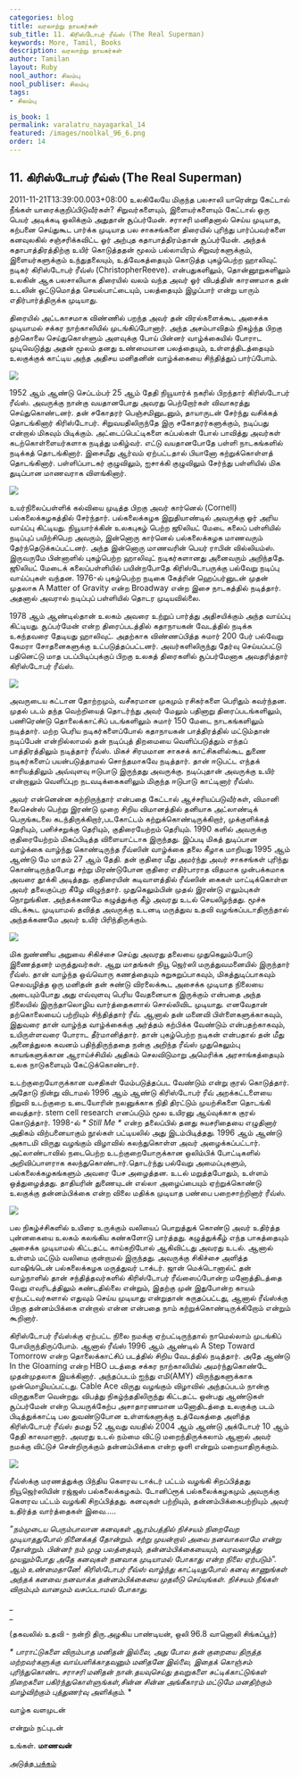 ```yaml
---
categories: blog
title: வரலாற்று நாயகர்கள்
sub_title: 11. கிரிஸ்டோபர் ரீவ்ஸ் (The Real Superman)
keywords: More, Tamil, Books
description: வரலாற்று நாயகர்கள்
author: Tamilan
layout: Ruby
nool_author: சிலம்பு
nool_publiser: சிலம்பு
tags:
- சிலம்பு

is_book: 1
permalink: varalatru_nayagarkal_14
featured: /images/noolkal_96_6.png
order: 14
---
```



## 11. கிரிஸ்டோபர் ரீவ்ஸ் (The Real Superman)

2011-11-21T13:39:00.003+08:00 உலகிலேயே மிகுந்த பலசாலி யாரென்று கேட்டால் நீங்கள் யாரைக்குறிப்பிடுவீர்கள்? சிறுவர்களையும், இளையர்களையும் கேட்டால் ஒரு பெயர் அடிக்கடி ஒலிக்கும் அதுதான் சூப்பர்மேன். சராசரி மனிதனால் செய்ய முடியாத, கற்பனை செய்துகூட பார்க்க முடியாத பல சாகசங்களை திரையில் புரிந்து பார்ப்பவர்களை கனவுலகில் சஞ்சரிக்கவிட்ட ஓர் அற்புத கதாபாத்திரம்தான் சூப்பர்மேன். அந்தக் கதாபாத்திரத்திற்கு உயிர் கொடுத்ததன் மூலம் பல்லாயிரம் சிறுவர்களுக்கும், இளையர்களுக்கும் உந்துதலையும், உத்வேகத்தையும் கொடுத்த புகழ்பெற்ற ஹாலிவுட் நடிகர் கிரிஸ்டோபர் ரீவ்ஸ் (ChristopherReeve). என்பதுகளிலும், தொன்னூறுகளிலும் உலகின் ஆக பலசாலியாக திரையில் வலம் வந்த அவர் ஓர் விபத்தின் காரணமாக தன் உடலின் ஒட்டுமொத்த செயல்பாட்டையும், பலத்தையும் இழப்பார் என்று யாரும் எதிர்பார்த்திருக்க முடியாது.

திரையில் அட்டகாசமாக விண்ணில் பறந்த அவர் தன் விரல்களைக்கூட அசைக்க முடியாமல் சக்கர நாற்காலியில் முடங்கிப்போனார். அந்த அசம்பாவிதம் நிகழ்ந்த பிறகு தற்கொலை செய்துகொள்ளும் அளவுக்கு போய் பின்னர் வாழ்க்கையில் போராட முடிவெடுத்து அதன் மூலம் தனது உண்மையான பலத்தையும், உள்ளத்திடத்தையும் உலகுக்குக் காட்டிய அந்த அதிசய மனிதனின் வாழ்க்கையை சிந்தித்துப் பார்ப்போம்.

![](http://1.bp.blogspot.com/-aidPDtRx9PI/TsngFXKWRYI/AAAAAAAABAM/0QvYvcU4mfY/s320/Christopher+Reeve+-+Nothing+Is+Impossible.jpg)

1952 ஆம் ஆண்டு செப்டம்பர் 25 ஆம் தேதி நியூயார்க் நகரில் பிறந்தார் கிரிஸ்டோபர் ரீவ்ஸ். அவருக்கு நான்கு வயதானபோது அவரது பெற்றோர்கள் விவாகரத்து செய்துகொண்டனர். தன் சகோதரர் பெஞ்சமினுடனும், தாயாருடன் சேர்ந்து வசிக்கத் தொடங்கினார் கிரிஸ்டோபர். சிறுவயதிலிருந்தே இரு சகோதரர்களுக்கும், நடிப்பது என்றால் மிகவும் பிடிக்கும். அட்டைப்பெட்டிகளை கப்பல்கள் போல் பாவித்து அவர்கள் கடற்கொள்ளையர்களாக நடித்து மகிழ்வர். எட்டு வயதானபோதே பள்ளி நாடகங்களில் நடிக்கத் தொடங்கினார். இசைமீது ஆர்வம் ஏற்பட்டதால் பியானோ கற்றுக்கொள்ளத் தொடங்கினார். பள்ளிப்பாடகர் குழுவிலும், ஐசாக்கி குழுவிலும் சேர்ந்து பள்ளியில் மிக துடிப்பான மாணவராக விளங்கினார்.

![](http://2.bp.blogspot.com/-19nM8jXkCyg/TsnhC0mYBOI/AAAAAAAABAk/-h6LB88HASc/s1600/MV5BMjE1MDYwNjQxMF5BMl5BanBnXkFtZTcwNDE4NzU3MQ%2540%2540._V1._SX214_CR0%252C0%252C214%252C314_.jpg)

உயர்நிலைப்பள்ளிக் கல்வியை முடித்த பிறகு அவர் கார்னெல் (Cornell) பல்கலைக்கழகத்தில் சேர்ந்தார். பல்கலைக்கழக இறுதியாண்டில் அவருக்கு ஓர் அரிய வாய்ப்பு கிட்டியது. நியூயார்க்கின் உலகபுகழ் பெற்ற ஜூலியட் மேடை கலைப் பள்ளியில் நடிப்புப் பயிற்சிபெற அவரும், இன்னொரு கார்னெல் பல்கலைக்கழக மாணவரும் தேர்ந்தெடுக்கப்பட்டனர். அந்த இன்னொரு மாணவரின் பெயர் ராபின் வில்லியம்ஸ். இருவருமே பின்னாளில் புகழ்பெற்ற ஹாலிவுட் நடிகர்களானது அனைவரும் அறிந்ததே. ஜூலியட் மேடைக் கலைப்பள்ளியில் பயின்றபோதே கிரிஸ்டோபருக்கு பல்வேறு நடிப்பு வாய்ப்புகள் வந்தன. 1976-ல் புகழ்பெற்ற நடிகை கேத்ரின் ஹெப்பர்னுடன் முதன் முதலாக A Matter of Gravity என்ற Broadway என்ற இசை நாடகத்தில் நடித்தார். அதனால் அவரால் நடிப்புப் பள்ளியில் தொடர முடியவில்லை.

1978 ஆம் ஆண்டில்தான் உலகம் அவரை உற்றுப் பார்த்து அதிசயிக்கும் அந்த வாய்ப்பு கிட்டியது. சூப்பர்மேன் என்ற திரைப்படத்தில் கதாநாயகன் வேடத்தில் நடிக்க உகந்தவரை தேடியது ஹாலிவுட். அதற்காக விண்ணப்பித்த சுமார் 200 பேர் பல்வேறு கேமரா சோதனைகளுக்கு உட்படுத்தப்பட்டனர். அவர்களிலிருந்து தேர்வு செய்யப்பட்டு பதினெட்டு மாத படப்பிடிப்புக்குப் பிறகு உலகத் திரைகளில் சூப்பர்மேனாக அவதரித்தார் கிரிஸ்டோபர் ரீவ்ஸ்.

![](http://1.bp.blogspot.com/-mioI7SNfsyM/TsnfcuA022I/AAAAAAAAA_8/9-YqCLwUo5w/s320/superman_christopher_reeve-12271.jpg)

அவருடைய கட்டான தோற்றமும், வசீகரமான முகமும் ரசிகர்களை பெரிதும் கவர்ந்தன. முதல் படம் தந்த வெற்றியைத் தொடர்ந்து அவர் மேலும் பதினாறு திரைப்படங்களிலும், பணிரெண்டு தொலைக்காட்சிப் படங்களிலும் சுமார் 150 மேடை நாடகங்களிலும் நடித்தார். மற்ற பெரிய நடிகர்களைப்போல் கதாநாயகன் பாத்திரத்தில் மட்டும்தான் நடிப்பேன் என்றில்லாமல் தன் நடிப்புத் திறமையை வெளிப்படுத்தும் எந்தப் பாத்திரத்திலும் நடித்தார் ரீவ்ஸ். மிகச் சிரமமான சாகசக் காட்சிகளில்கூட துணை நடிகர்களைப் பயன்படுத்தாமல் சொந்தமாகவே நடித்தார். தான் ஈடுபட்ட எந்தக் காரியத்திலும் அவ்வுளவு ஈடுபாடு இருந்தது அவருக்கு. நடிப்புதான் அவருக்கு உயிர் என்றாலும் வெளிப்புற நடவடிக்கைகளிலும் மிகுந்த ஈடுபாடு காட்டினார் ரீவ்ஸ்.

அவர் என்னென்ன கற்றிருந்தார் என்பதை கேட்டால் ஆச்சரியப்படுவீர்கள், விமானி லைசென்ஸ் பெற்று இரண்டு முறை சிறிய விமானத்தில் தனியாக அட்லாண்டிக் பெருங்கடலை கடந்திருக்கிறார்,படகோட்டம் கற்றுக்கொண்டிருக்கிறார், முக்குளிக்கத் தெரியும், பனிச்சறுக்கு தெரியும், குதிரையேற்றம் தெரியும். 1990 களில் அவருக்கு குதிரையேற்றம் மிகப்பிடித்த விளையாட்டாக இருந்தது. இப்படி மிகத் துடிப்பான வாழ்க்கை வாழ்ந்து கொண்டிருந்த ரீவ்ஸின் வாழ்க்கை தலை கீழாக மாறியது 1995 ஆம் ஆண்டு மே மாதம் 27 ஆம் தேதி. தன் குதிரை மீது அமர்ந்து அவர் சாகசங்கள் புரிந்து கொண்டிருந்தபோது சற்று மிரண்டுபோன குதிரை எதிர்பாராத விதமாக முன்பக்கமாக அவரை தூக்கி அடித்தது. குதிரையின் கடிவாளத்தில் ரீவ்ஸின் கைகள் மாட்டிக்கொள்ள அவர் தலைகுப்புற கீழே விழுந்தார். முதுகெலும்பின் முதல் இரண்டு எலும்புகள் நொறுங்கின. அந்தக்கணமே கழுத்துக்கு கீழ் அவரது உடல் செயலிழந்தது. மூச்சு விடக்கூட முடியாமல் தவித்த அவருக்கு உடனடி மருத்துவ உதவி வழங்கப்படாதிருந்தால் அந்தக்கணமே அவர் உயிர் பிரிந்திருக்கும்.

![](http://4.bp.blogspot.com/-gg-wd-FDT4M/Tsngj9-8BUI/AAAAAAAABAc/CO2oWTshzA0/s320/Christopher+Reeve2.jpg)

மிக நுண்ணிய அறுவை சிகிச்சை செய்து அவரது தலையை முதுகெலும்போடு இணைத்தனர் மருத்துவர்கள். ஆறு மாதங்கள் நியூ ஜெர்ஸி மருத்துவமனையில் இருந்தார் ரீவ்ஸ். தான் வாழ்ந்த ஒவ்வொரு கணத்தையும் சுறுசுறுப்பாகவும், மிகத்துடிப்பாகவும் செலவழித்த ஒரு மனிதன் தன் சுண்டு விரலைக்கூட அசைக்க முடியாத நிலையை அடையும்போது அது எவ்வுளவு பெரிய வேதனையாக இருக்கும் என்பதை அந்த நிலையில் இருந்தாலொழிய வார்த்தைகளால் சொல்லிவிட முடியாது. எனவேதான் தற்கொலையைப் பற்றியும் சிந்தித்தார் ரீவ். ஆனால் தன் மனைவி பிள்ளைகளுக்காகவும், இதுவரை தான் வாழ்ந்த வாழ்க்கைக்கு அர்த்தம் கற்பிக்க வேண்டும் என்பதற்காகவும், உயிருள்ளவரை போராட தீர்மானித்தார். தான் புகழ்பெற்ற நடிகன் என்பதால் தன் மீது அனைத்துலக கவனம் பதிந்திருந்ததை நன்கு அறிந்த ரீவ்ஸ் முதுகெலும்பு காயங்களுக்கான ஆராய்ச்சியில் அதிகம் செலவிடுமாறு அமெரிக்க அரசாங்கத்தையும் உலக நாடுகளையும் கேட்டுக்கொண்டார்.

உடற்குறையோருக்கான வசதிகள் மேம்படுத்தப்பட வேண்டும் என்று குரல் கொடுத்தார். அதோடு நின்று விடாமல் 1996 ஆம் ஆண்டு கிரிஸ்டோபர் ரீவ் அறக்கட்டளையை நிறுவி உடற்குறை உடையோரின் நலனுக்காக நிதி திரட்டும் முயற்சிகளை தொடங்கி வைத்தார். stem cell research எனப்படும் மூல உயிரனு ஆய்வுக்காக குரல் கொடுத்தார். 1998-ல் _* Still Me *_ என்ற தலைப்பில் தனது சுயசரிதையை எழுதினார் அதிகம் விற்பனையாகும் நூல்கள் பட்டியலில் அது இடம்பிடித்தது. 1996 ஆம் ஆண்டு அகாடமி விருது வழங்கும் விழாவில் கலந்துகொள்ள அவர் அழைக்கப்பட்டார். அட்லாண்டாவில் நடைபெற்ற உடற்குறையோருக்கான ஒலிம்பிக் போட்டிகளில் அறிவிப்பாளராக கலந்துகொண்டார்.தொடர்ந்து பல்வேறு அமைப்புகளும், பல்கலைக்கழகங்களும் அவரை பேச அழைத்தன. உடல் மறுத்தபோதும், உள்ளம் ஒத்துழைத்தது. தாதியரின் துணையுடன் எல்லா அழைப்பையும் ஏற்றுக்கொண்டு உலகுக்கு தன்னம்பிக்கை என்ற விலை மதிக்க முடியாத பண்பை பறைசாற்றினார் ரீவ்ஸ்.

![](http://3.bp.blogspot.com/-vti9TwYeS3E/Tsnf04l6yqI/AAAAAAAABAE/2yMFUHDUEO0/s1600/250px-Christopher_Reeve_MIT.jpg)

பல நிகழ்ச்சிகளில் உயிரை உருக்கும் வலியைப் பொறுத்துக் கொண்டு அவர் உதிர்த்த புன்னகையை உலகம் கலங்கிய கண்களோடு பார்த்தது. கழுத்துக்கீழ் எந்த பாகத்தையும் அசைக்க முடியாமல் கிட்டதட்ட காய்கறிபோல் ஆகிவிட்டது அவரது உடல். ஆனால் உள்ளம் மட்டும் வலிமை குன்றாமல் இருந்தது. அவருக்கு சிகிச்சை அளித்த வாஷிங்டென் பல்கலைக்கழக மருத்துவர் டாக்டர். ஜான் மெக்டொனால்ட் தன் வாழ்நாளில் தான் சந்தித்தவர்களில் கிரிஸ்டோபர் ரீவ்ஸைப்போன்ற மனோத்திடத்தை வேறு எவரிடத்திலும் கண்டதில்லை என்றும், இதற்கு முன் இதுபோன்ற காயம் ஏற்பட்டவர்களால் எதுவும் செய்ய முடியாது என்றுதான் கருதப்பட்டது, ஆனால் ரீவ்ஸ்க்கு பிறகு தன்னம்பிக்கை என்றால் என்ன என்பதை நாம் கற்றுக்கொண்டிருக்கிறோம் என்றும் கூறினார்.

கிரிஸ்டோபர் ரீவ்ஸ்க்கு ஏற்பட்ட நிலை நமக்கு ஏற்பட்டிருந்தால் நாமெல்லாம் முடங்கிப் போயிருந்திருப்போம். ஆனால் ரீவ்ஸ் 1996 ஆம் ஆண்டில் A Step Toward Tomorrow என்ற தொலைக்காட்சிப் படத்தில் சிறிய வேடத்தில் நடித்தார். அதே ஆண்டு In the Gloaming என்ற HBO படத்தை சக்கர நாற்காலியில் அமர்ந்துகொண்டே முதன்முதலாக இயக்கினார். அந்தப்படம் ஐந்து எமி(AMY) விருந்துகளுக்காக முன்மொழியப்பட்டது. Cable Ace விருது வழங்கும் விழாவில் அந்தப்படம் நான்கு விருதுகளை வென்றது. விபத்து நிகழ்ந்ததிலிருந்து கிட்டதட்ட ஒன்பது ஆண்டுகள் சூப்பர்மேன் என்ற பெயருக்கேற்ப அசாதாரணமான மனோதிடத்தை உலகுக்கு படம் பிடித்துக்காட்டி பல துவண்டுபோன உள்ளங்களுக்கு உத்வேகத்தை அளித்த கிரிஸ்டோபர் ரீவ்ஸ் தமது 52 ஆவது வயதில் 2004 ஆம் ஆண்டு அக்டோபர் 10 ஆம் தேதி காலமானார். அவரது உடல் நம்மை விட்டு மறைந்திருக்கலாம் ஆனால் அவர் நமக்கு விட்டுச் சென்றிருக்கும் தன்னம்பிக்கை என்ற ஒளி என்றும் மறையாதிருக்கும்.

![](http://2.bp.blogspot.com/-9ZLrN-JM11A/TsngRgoNnMI/AAAAAAAABAU/JaIcoB4beuY/s320/05-christopher-reeve-1024x768.jpg)

ரீவ்ஸ்க்கு மரணத்துக்கு பிந்திய கெளரவ டாக்டர் பட்டம் வழங்கி சிறப்பித்தது நியூஜெர்ஸியின் ரஜ்ஜஸ் பல்கலைக்கழகம். டோனிப்ரூக் பல்கலைக்கழகமும் அவருக்கு கெளரவ பட்டம் வழங்கி சிறப்பித்தது. கனவுகள் பற்றியும், தன்னம்பிக்கைபற்றியும் அவர் உதிர்த்த வார்த்தைகள் இவை.....

_"நம்முடைய பெரும்பாலான கனவுகள் ஆரம்பத்தில் நிச்சயம் நிறைவேற முடியாததுபோல் நினைக்கத் தோன்றும். சற்று முயன்றால் அவை நனவாகலாமே என்று தோன்றும். பின்னர் நம் முழு பலத்தையும், தன்னம்பிக்கையையும், வரவழைத்து முயலும்போது அதே கனவுகள் நனவாக முடியாமல் போகாது என்ற நிலை ஏற்படும்". ஆம் உண்மைதானே! கிரிஸ்டோபர் ரீவ்ஸ் வாழ்ந்து காட்டியதுபோல் கனவு காணுங்கள் அந்தக் கனவை நனவாக்க தன்னம்பிக்கையை முதலீடு செய்யுங்கள். நிச்சயம் நீங்கள் விரும்பும் வானமும் வசப்படாமல் போகாது._

_  
_

(தகவலில் உதவி - நன்றி திரு.அழகிய பாண்டியன், ஒலி 96.8 வானொலி சிங்கப்பூர்)

_* _பாராட்டுகளை விரும்பாத மனிதன் இல்லை, அது போல தன் குறையை திருத்த மற்றவர்களுக்கு வாய்பளிக்காதவனும் மனிதனே இல்லை, இதைக் கொஞ்சம் புரிந்துகொண்ட சராசரி மனிதன் நான்.தயவுசெய்து தவறுகளை சுட்டிக்காட்டுங்கள் நிறைகளை பகிர்ந்துகொள்ளுங்கள்,சின்ன சின்ன அங்கீகாரம் மட்டுமே மனதிற்கும் வாழ்விற்கும் புத்துணர்வு அளிக்கும்.__ *

வாழ்க வளமுடன்

என்றும் நட்புடன்

உங்கள். **மாணவன்**

[அடுத்த பக்கம்](varalatru_nayagarkal_15)